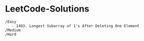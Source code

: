 # LeetCode-Solutions
    /Easy
       - 1493. Longest Subarray of 1's After Deleting One Element
    /Medium
    /Hard

